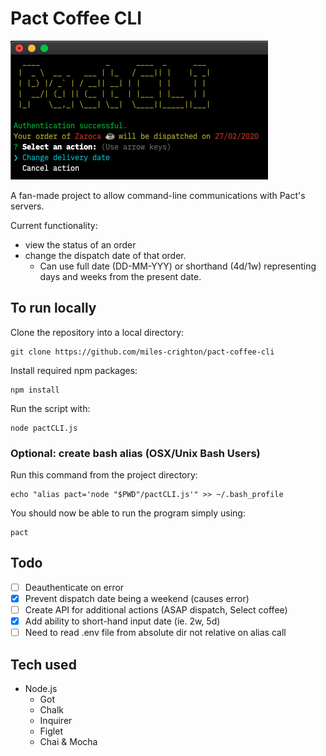 # Pact Coffee CLI

![Screenshot of software](/screenshot.png?raw=true "Main CLI")

A fan-made project to allow command-line communications with Pact's servers.

Current functionality:
* view the status of an order
* change the dispatch date of that order.
    * Can use full date (DD-MM-YYY) or shorthand (4d/1w) representing days and weeks from the present date.

## To run locally

Clone the repository into a local directory:
```
git clone https://github.com/miles-crighton/pact-coffee-cli
```

Install required npm packages:
```
npm install
```

Run the script with:
```
node pactCLI.js
```

### Optional: create bash alias (OSX/Unix Bash Users)
Run this command from the project directory:
```
echo "alias pact='node "$PWD"/pactCLI.js'" >> ~/.bash_profile
```

You should now be able to run the program simply using:
```
pact
```

## Todo

- [ ] Deauthenticate on error
- [X] Prevent dispatch date being a weekend (causes error)
- [ ] Create API for additional actions (ASAP dispatch, Select coffee)
- [X] Add ability to short-hand input date (ie. 2w, 5d)
- [ ] Need to read .env file from absolute dir not relative on alias call

## Tech used
* Node.js
    * Got
    * Chalk
    * Inquirer
    * Figlet
    * Chai & Mocha